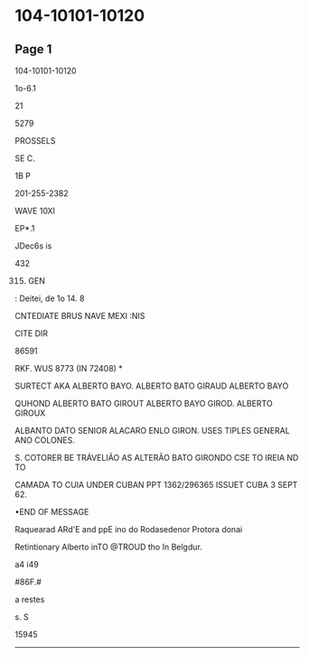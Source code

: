 # 104-10101-10120

## Page 1

104-10101-10120

1o-6.1

21

5279

PROSSELS

SE C.

1B P

201-255-2382

WAVE 10XI

EP*.1

JDec6s is

432

315. GEN

: Deitei, de 1o 14. 8

CNTEDIATE BRUS NAVE MEXI :NIS

CITE DIR

86591

RKF. WUS 8773 (IN 72408) *

SURTECT AKA ALBERTO BAYO. ALBERTO BATO GIRAUD ALBERTO BAYO

QUHOND ALBERTO BATO GIROUT ALBERTO BAYO GIROD. ALBERTO GIROUX

ALBANTO DATO SENIOR ALACARO ENLO GIRON. USES TIPLES GENERAL ANO COLONES.

S. COTORER BE TRÁVELIÃO AS ALTERÃO BATO GIRONDO CSE TO IREIA ND TO

CAMADA TO CUIA UNDER CUBAN PPT 1362/296365 ISSUET CUBA 3 SEPT 62.

•END OF MESSAGE

Raquearad ARd'E and ppE ino do Rodasedenor Protora donai

Retintionary Alberto inTO @TROUD tho In Belgdur.

a4 i49

#86F.#

a restes

s. S

15945

---

